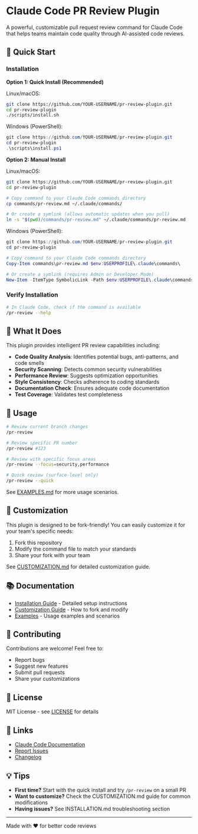 # Claude Code PR Review Plugin

A powerful, customizable pull request review command for Claude Code that helps teams maintain code quality through AI-assisted code reviews.

## 🚀 Quick Start

### Installation

**Option 1: Quick Install (Recommended)**

Linux/macOS:
```bash
git clone https://github.com/YOUR-USERNAME/pr-review-plugin.git
cd pr-review-plugin
./scripts/install.sh
```

Windows (PowerShell):
```powershell
git clone https://github.com/YOUR-USERNAME/pr-review-plugin.git
cd pr-review-plugin
.\scripts\install.ps1
```

**Option 2: Manual Install**

Linux/macOS:
```bash
git clone https://github.com/YOUR-USERNAME/pr-review-plugin.git
cd pr-review-plugin

# Copy command to your Claude Code commands directory
cp commands/pr-review.md ~/.claude/commands/

# Or create a symlink (allows automatic updates when you pull)
ln -s "$(pwd)/commands/pr-review.md" ~/.claude/commands/pr-review.md
```

Windows (PowerShell):
```powershell
git clone https://github.com/YOUR-USERNAME/pr-review-plugin.git
cd pr-review-plugin

# Copy command to your Claude Code commands directory
Copy-Item commands\pr-review.md $env:USERPROFILE\.claude\commands\

# Or create a symlink (requires Admin or Developer Mode)
New-Item -ItemType SymbolicLink -Path $env:USERPROFILE\.claude\commands\pr-review.md -Target "$PWD\commands\pr-review.md"
```

### Verify Installation
```bash
# In Claude Code, check if the command is available
/pr-review --help
```

## 📖 What It Does

This plugin provides intelligent PR review capabilities including:

- **Code Quality Analysis**: Identifies potential bugs, anti-patterns, and code smells
- **Security Scanning**: Detects common security vulnerabilities
- **Performance Review**: Suggests optimization opportunities
- **Style Consistency**: Checks adherence to coding standards
- **Documentation Check**: Ensures adequate code documentation
- **Test Coverage**: Validates test completeness

## 🎯 Usage

```bash
# Review current branch changes
/pr-review

# Review specific PR number
/pr-review #123

# Review with specific focus areas
/pr-review --focus=security,performance

# Quick review (surface-level only)
/pr-review --quick
```

See [EXAMPLES.md](docs/EXAMPLES.md) for more usage scenarios.

## 🔧 Customization

This plugin is designed to be fork-friendly! You can easily customize it for your team's specific needs:

1. Fork this repository
2. Modify the command file to match your standards
3. Share your fork with your team

See [CUSTOMIZATION.md](docs/CUSTOMIZATION.md) for detailed customization guide.

## 📚 Documentation

- [Installation Guide](docs/INSTALLATION.md) - Detailed setup instructions
- [Customization Guide](docs/CUSTOMIZATION.md) - How to fork and modify
- [Examples](docs/EXAMPLES.md) - Usage examples and scenarios

## 🤝 Contributing

Contributions are welcome! Feel free to:
- Report bugs
- Suggest new features
- Submit pull requests
- Share your customizations

## 📄 License

MIT License - see [LICENSE](LICENSE) for details

## 🔗 Links

- [Claude Code Documentation](https://docs.claude.com/claude-code)
- [Report Issues](https://github.com/YOUR-USERNAME/pr-review-plugin/issues)
- [Changelog](CHANGELOG.md)

## 💡 Tips

- **First time?** Start with the quick install and try `/pr-review` on a small PR
- **Want to customize?** Check the CUSTOMIZATION.md guide for common modifications
- **Having issues?** See INSTALLATION.md troubleshooting section

---

Made with ❤️ for better code reviews
